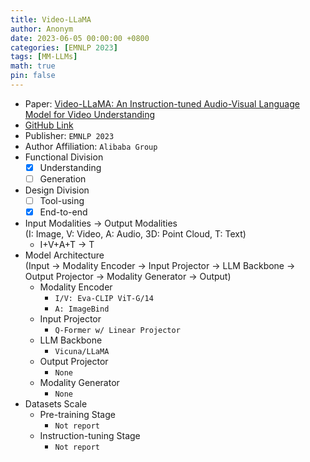 ```yaml
---
title: Video-LLaMA
author: Anonym
date: 2023-06-05 00:00:00 +0800
categories: [EMNLP 2023]
tags: [MM-LLMs]
math: true
pin: false
---
```


- Paper: [Video-LLaMA: An Instruction-tuned Audio-Visual Language Model for Video Understanding](https://arxiv.org/abs/2306.02858)
- [GitHub Link](https://github.com/DAMO-NLP-SG/Video-LLaMA)
- Publisher: `EMNLP 2023`
- Author Affiliation: `Alibaba Group`
- Functional Division
  + [x] Understanding
  + [ ] Generation
- Design Division
  + [ ] Tool-using
  + [x] End-to-end
- Input Modalities $\rightarrow$ Output Modalities <br />(I: Image, V: Video, A: Audio, 3D: Point Cloud, T: Text)
  + I+V+A+T $\rightarrow$ T
- Model Architecture <br />(Input $\rightarrow$ Modality Encoder $\rightarrow$ Input Projector $\rightarrow$ LLM Backbone $\rightarrow$ Output Projector $\rightarrow$ Modality Generator $\rightarrow$ Output)
  + Modality Encoder
    * `I/V: Eva-CLIP ViT-G/14`
    * `A: ImageBind`
  + Input Projector
    * `Q-Former w/ Linear Projector`
  + LLM Backbone
    * `Vicuna/LLaMA`
  + Output Projector
    * `None`
  + Modality Generator
    * `None`
- Datasets Scale
  + Pre-training Stage
    * `Not report`
  + Instruction-tuning Stage
    * `Not report`
